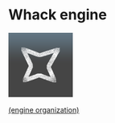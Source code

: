 # Whack engine

<a href="https://github.com/whackengine" target="_blank">

<img src="icons/whack.png" alt="Whack" width="128">

(engine organization)

</a>
